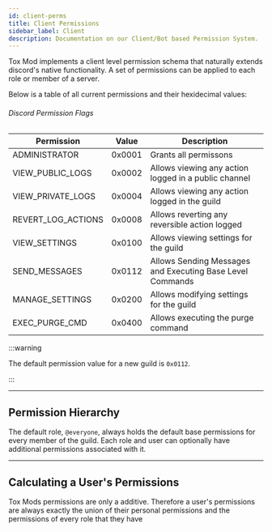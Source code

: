 ```yaml
---
id: client-perms
title: Client Permissions
sidebar_label: Client
description: Documentation on our Client/Bot based Permission System.
---
```


Tox Mod implements a client level permission schema that naturally extends discord's native functionality. 
A set of permissions can be applied to each role or member of a server.

Below is a table of all current permissions and their hexidecimal values:

###### Discord Permission Flags

| Permission                 | Value                  | Description                                                 |
| -------------------------- | ---------------------- | ----------------------------------------------------------- |
| ADMINISTRATOR              | 0x0001                 | Grants all permissons                                       |
| VIEW_PUBLIC_LOGS           | 0x0002                 | Allows viewing any action logged in a public channel        |
| VIEW_PRIVATE_LOGS          | 0x0004                 | Allows viewing any action logged in the guild               |
| REVERT_LOG_ACTIONS         | 0x0008                 | Allows reverting any reversible action logged               |
| VIEW_SETTINGS              | 0x0100                 | Allows viewing settings for the guild                       |
| SEND_MESSAGES              | 0x0112                 | Allows Sending Messages and Executing Base Level Commands   |
| MANAGE_SETTINGS            | 0x0200                 | Allows modifying settings for the guild                     |
| EXEC_PURGE_CMD             | 0x0400                 | Allows executing the purge command                          |

:::warning

The default permission value for a new guild is `0x0112`.

:::

---

## Permission Hierarchy

The default role, `@everyone`, always holds the default base permissions for every member of the guild. Each role and user can optionally have additional permissions associated with it.

---

## Calculating a User's Permissions

Tox Mods permissions are only a additive. Therefore a user's permissions are always exactly the union of their personal permissions and the permissions of every role that they have

